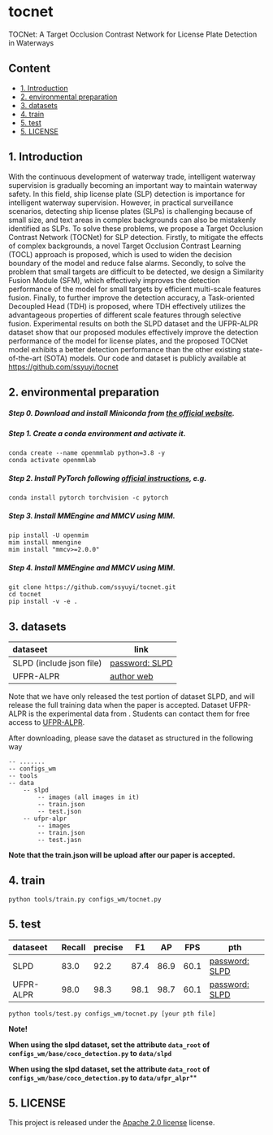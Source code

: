 # tocnet
TOCNet: A Target Occlusion Contrast Network for License Plate Detection in Waterways

## Content

- [1. Introduction]()
- [2. environmental preparation]()
- [3. datasets]()
- [4. train]()
- [5. test]()
- [5. LICENSE]()

## 1. Introduction
With the continuous development of waterway trade, intelligent waterway supervision is gradually becoming an important way to maintain waterway safety. In this field, ship license plate (SLP) detection is importance for intelligent waterway supervision. However, in practical surveillance scenarios, detecting ship license plates (SLPs) is challenging because of small size, and text areas in complex backgrounds can also be mistakenly identified as SLPs. To solve these problems, we propose a Target Occlusion Contrast Network (TOCNet) for SLP detection. Firstly, to mitigate the effects of complex backgrounds, a novel Target Occlusion Contrast Learning (TOCL) approach is proposed, which is used to widen the decision boundary of the model and reduce false alarms. Secondly, to solve the problem that small targets are difficult to be detected, we design a Similarity Fusion Module (SFM), which effectively improves the detection performance of the model for small targets by efficient multi-scale features fusion. Finally, to further improve the detection accuracy, a Task-oriented Decoupled Head (TDH) is proposed, where TDH effectively utilizes the advantageous properties of different scale features through selective fusion. Experimental results on both the SLPD dataset and the UFPR-ALPR dataset show that our proposed modules effectively improve the detection performance of the model for license plates, and the proposed TOCNet model exhibits a better detection performance than the other existing state-of-the-art (SOTA) models. Our code and dataset is publicly available at  https://github.com/ssyuyi/tocnet

## 2. environmental preparation
##### Step 0. Download and install Miniconda from [the official website](https://docs.conda.io/en/latest/miniconda.html).
##### Step 1. Create a conda environment and activate it.
```
conda create --name openmmlab python=3.8 -y
conda activate openmmlab
```
##### Step 2. Install PyTorch following [official instructions](https://pytorch.org/get-started/locally/), e.g.
```angular2html
conda install pytorch torchvision -c pytorch
```
##### Step 3. Install MMEngine and MMCV using MIM.
```angular2html
pip install -U openmim
mim install mmengine
mim install "mmcv>=2.0.0"
```
##### Step 4. Install MMEngine and MMCV using MIM.
```angular2html
git clone https://github.com/ssyuyi/tocnet.git
cd tocnet
pip install -v -e .
```

## 3. datasets
| dataseet                 | link                                                              |
|:-------------------------|-------------------------------------------------------------------|
| SLPD (include json file) | [password: SLPD](https://pan.baidu.com/s/1MZn0vcpPw-2LlBb71LXq-w) |
| UFPR-ALPR                | [author web](https://github.com/raysonlaroca/ufpr-alpr-dataset)   |

Note that we have only released the test portion of dataset SLPD, and will release the full training data when the paper is accepted.
Dataset UFPR-ALPR is the experimental data from . Students can contact them for free access to [UFPR-ALPR](https://github.com/raysonlaroca/ufpr-alpr-dataset).

After downloading, please save the dataset as structured in the following way

```angular2html
-- .......
-- configs_wm
-- tools
-- data
    -- slpd
        -- images (all images in it)
        -- train.json
        -- test.json
    -- ufpr-alpr
        -- images
        -- train.json
        -- test.jasn
```
**Note that the train.json will be upload after our paper is accepted.**

## 4. train
```angular2html
python tools/train.py configs_wm/tocnet.py
```

## 5. test
| dataseet     | Recall | precise   | F1  | AP  | FPS | pth                |
|:-------------|--------|-----------|-----|-----|-----|--------------------|
| SLPD         | 83.0   | 92.2 | 87.4 | 86.9 | 60.1 | [password: SLPD](https://pan.baidu.com/s/1Fd_xmP1yRYRgvkox8V0WBQ) |
| UFPR-ALPR    | 98.0   | 98.3 | 98.1 | 98.7 | 60.1 | [password: SLPD](https://pan.baidu.com/s/1ccIHu6Tgl-4zg-lBuPjzHA ) |
```angular2html
python tools/test.py configs_wm/tocnet.py [your pth file]
```
**Note!**

**When using the slpd dataset, set the attribute `data_root` of `configs_wm/base/coco_detection.py` to `data/slpd`**

**When using the slpd dataset, set the attribute `data_root` of `configs_wm/base/coco_detection.py` to `data/ufpr_alpr`****


## 5. LICENSE
This project is released under the [Apache 2.0 license](./LICENSE) license.

